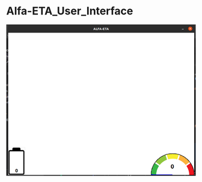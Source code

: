 # Alfa-ETA_User_Interface
![alt text](https://github.com/baransolmaz/Alfa-ETA_User_Interface/blob/b5845abc22dc430b28d1fa9e54600cc1d5346a3c/GUI_V2/current/1.png)
